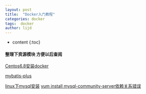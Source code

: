 ```yaml
---
layout: post
title:  "Docker入门教程"
categories: docker
tags:  docker
author: lijd
---
```


* content
{:toc}

#### 整理下资源模块 方便以后查阅

[Centos6.8安装docker](https://www.cnblogs.com/baolong/p/5743420.html)

[mybatis-plus](https://baomidou.gitee.io/mybatis-plus-doc/#/spring-boot)

[linux下mysql安装](
https://www.cnblogs.com/Yirson/p/9469484.html  
)
[yum install mysql-community-server依赖关系错误](
https://www.jianshu.com/p/7b8c4dea6829  
)
